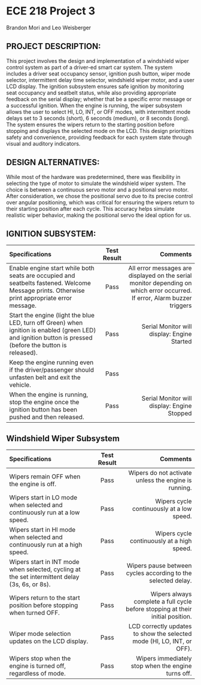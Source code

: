 # ECE 218 Project 3

Brandon Mori and Leo Weisberger

## PROJECT DESCRIPTION:
This project involves the design and implementation of a windshield wiper control system as part of a driver-ed smart car system. The system includes a driver seat occupancy sensor, ignition push button, wiper mode selector, intermittent delay time selector, windshield wiper motor, and a user LCD display. The ignition subsystem ensures safe ignition by monitoring seat occupancy and seatbelt status, while also providing appropriate feedback on the serial display; whether that be a specific error message or a successful ignition. When the engine is running, the wiper subsystem allows the user to select HI, LO, INT, or OFF modes, with intermittent mode delays set to 3 seconds (short), 6 seconds (medium), or 8 seconds (long). The system ensures the wipers return to the starting position before stopping and displays the selected mode on the LCD. This design prioritizes safety and convenience, providing feedback for each system state through visual and auditory indicators.

## DESIGN ALTERNATIVES:
While most of the hardware was predetermined, there was flexibility in selecting the type of motor to simulate the windshield wiper system. The choice is between a continuous servo motor and a positional servo motor. After consideration, we chose the positional servo due to its precise control over angular positioning, which was critical for ensuring the wipers return to their starting position after each cycle. This accuracy helps simulate realistic wiper behavior, making the positional servo the ideal option for us.

## IGNITION SUBSYSTEM:
| Specifications | Test Result | Comments |
| :---         |     :---:      |          ---: |
|Enable engine start while both seats are occupied and seatbelts fastened. Welcome Message prints. Otherwise print appropriate error message.| Pass | All error messages are displayed on the serial monitor depending on which error occurred. If error, Alarm buzzer triggers |
|Start the engine (light the blue LED, turn off Green) when ignition is enabled (green LED) and ignition button is pressed  (before the button is released).|Pass| Serial Monitor will display: Engine Started  |
| Keep the engine running even if the driver/passenger should unfasten belt and exit the vehicle.|  Pass | |
| When the engine is running, stop the engine once the ignition button has been pushed and then released. | Pass | Serial Monitor will display: Engine Stopped |

## Windshield Wiper Subsystem

| Specifications | Test Result | Comments |
| :--- | :---: | ---: |
| Wipers remain OFF when the engine is off. | Pass | Wipers do not activate unless the engine is running. |
| Wipers start in LO mode when selected and continuously run at a low speed. | Pass | Wipers cycle continuously at a low speed. |
| Wipers start in HI mode when selected and continuously run at a high speed. | Pass | Wipers cycle continuously at a high speed. |
| Wipers start in INT mode when selected, cycling at the set intermittent delay (3s, 6s, or 8s). | Pass | Wipers pause between cycles according to the selected delay. |
| Wipers return to the start position before stopping when turned OFF. | Pass | Wipers always complete a full cycle before stopping at their initial position. |
| Wiper mode selection updates on the LCD display. | Pass | LCD correctly updates to show the selected mode (HI, LO, INT, or OFF). |
| Wipers stop when the engine is turned off, regardless of mode. | Pass | Wipers immediately stop when the engine turns off. |

